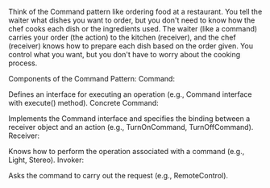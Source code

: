 Think of the Command pattern like ordering food at a restaurant. You tell the waiter what dishes you want to order, but you don't need to know how the chef cooks each dish or the ingredients used. The waiter (like a command) carries your order (the action) to the kitchen (receiver), and the chef (receiver) knows how to prepare each dish based on the order given. You control what you want, but you don't have to worry about the cooking process.

Components of the Command Pattern:
Command:

Defines an interface for executing an operation (e.g., Command interface with execute() method).
Concrete Command:

Implements the Command interface and specifies the binding between a receiver object and an action (e.g., TurnOnCommand, TurnOffCommand).
Receiver:

Knows how to perform the operation associated with a command (e.g., Light, Stereo).
Invoker:

Asks the command to carry out the request (e.g., RemoteControl).